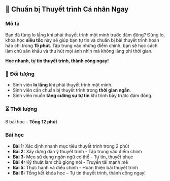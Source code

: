 ## 📌 Chuẩn bị Thuyết trình Cá nhân Ngay

### Mô tả  
Bạn đã từng lo lắng khi phải thuyết trình một mình trước đám đông? Đừng lo, khóa học **siêu tốc** này sẽ giúp bạn tự tin và chuẩn bị bài thuyết trình hoàn hảo chỉ trong **15 phút**. Tập trung vào những điểm chính, bạn sẽ học cách làm chủ sân khấu và thu hút mọi ánh nhìn mà không lãng phí thời gian.

**Học nhanh, tự tin thuyết trình, thành công ngay!**

### 🎯 Đối tượng  
- Sinh viên **lo lắng** khi phải thuyết trình một mình.  
- Sinh viên cần chuẩn bị thuyết trình trong **thời gian ngắn**.  
- Sinh viên muốn **tăng cường sự tự tin** khi trình bày trước đám đông.  

### ⏳ Thời lượng  
6 bài học – **Tổng 12 phút**

### Bài học  
- **Bài 1:** Xác định nhanh mục tiêu thuyết trình trong 2 phút  
- **Bài 2:** Xây dựng dàn ý thuyết trình - Tập trung vào điểm chính  
- **Bài 3:** Mẹo sử dụng ngôn ngữ cơ thể - Tự tin, thuyết phục  
- **Bài 4:** Kỹ thuật làm chủ giọng nói - Truyền tải mạnh mẽ  
- **Bài 5:** Thực hành và điều chỉnh - Hoàn thiện bài thuyết trình  
- **Bài 6:** Tổng kết khóa học – Tự tin thuyết trình, thành công ngay!